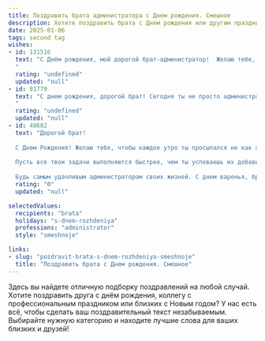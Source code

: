 ```yaml
---
title: Поздравить брата администратора c Днем рождения. Смешное
description: Хотите поздравить брата c Днем рождения или другим праздником? Наш ИИ создаст незабываемое поздравление, а вы обязательно выделитесь среди других.  
date: 2025-01-06
tags: second tag
wishes:
- id: 131516
  text: "С Днём рождения, мой дорогой брат-администратор!  Желаю тебе, чтобы твой день рождения был таким же безупречно организованным, как и твой рабочий график (ну, почти таким же,  позволим себе немного хаоса!).  Пусть все проблемы решаются так же быстро, как ты обрабатываешь заявки, а  подарки будут такими же ценными, как твой опыт работы.  Счастья, здоровья и  бесконечного запаса терпения (особенно на  клиентов!).
  "
  rating: "undefined"
  updated: "null"
- id: 81779
  text: "С днем рождения, дорогой брат! Сегодня ты не просто администратор, ты — главный распорядитель всего, что происходит в твоей жизни: от количества шампанского на дне рождения до количества беспорядков на рабочем столе. Пусть эта хаотичная, но любимая тобой система работает как часы, а ты всегда остаешься в ее центре, управляя всем с улыбкой и несокрушимым оптимизмом!
  "
  rating: "undefined"
  updated: "null"
- id: 40682
  text: "Дорогой брат!
  
  С Днем Рождения! Желаю тебе, чтобы каждое утро ты просыпался не как администратор, а как супергерой, готовый справляться со всеми багами жизни! Пусть в твоей жизни будет меньше ошибок и больше удачных логов.
  
  Пусть все твои задачи выполняются быстрее, чем ты успеваешь их добавить в список дел, а клиенты всегда будут счастливы и отзывчивы, даже если их Wi-Fi не работает. Пусть каждый день будет полон веселья, как шутки на IT-конференции, и пусть твой торт будет таким же сладким, как лучшая \"фича\", которую ты когда-либо запустил!
  
  Будь самым удачливым администратором своих жизней. С днем варенья, брат!"
  rating: "0"
  updated: "null"

selectedValues:
  recipients: "brata"
  holidays: "s-dnem-rozhdeniya"
  professions: "administrator"
  style: "smeshnoje"

links:
- slug: "pozdravit-brata-s-dnem-rozhdeniya-smeshnoje"
  title: "Поздравить брата c Днем рождения. Смешное"
---
```


Здесь вы найдете отличную подборку поздравлений на любой случай. 
Хотите поздравить друга с днём рождения, коллегу с профессиональным праздником или близких с Новым годом? У нас есть всё, чтобы сделать ваш поздравительный текст незабываемым. Выбирайте нужную категорию и находите лучшие слова для ваших близких и друзей!
